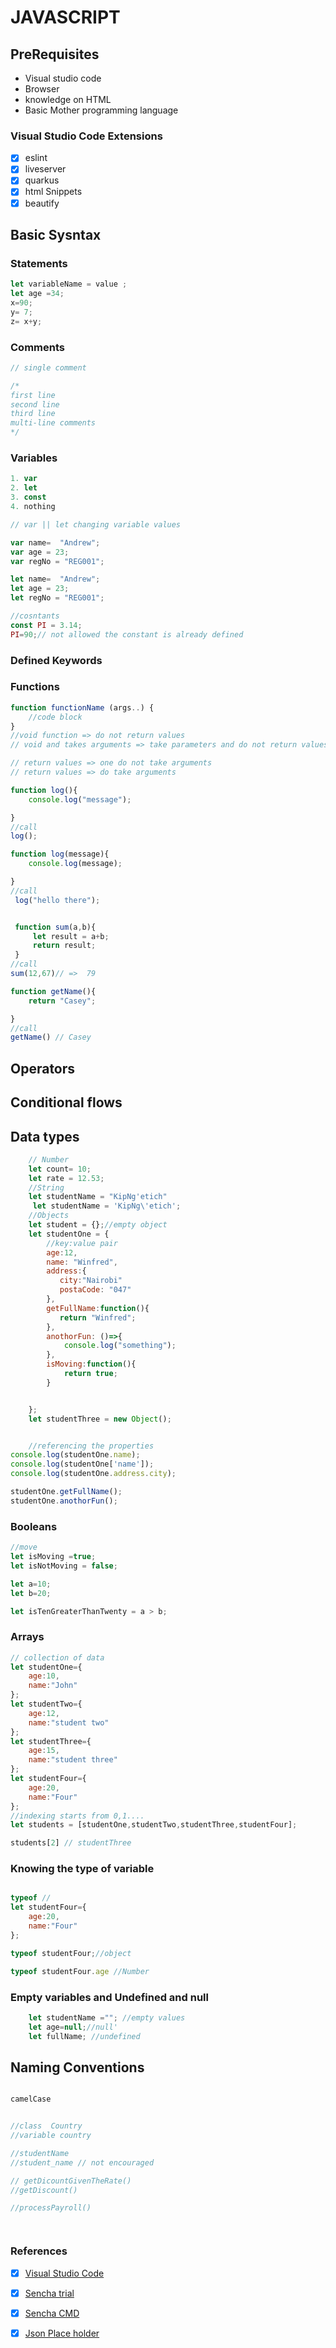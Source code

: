# JAVASCRIPT
## PreRequisites 
 - Visual studio code
 - Browser
 - knowledge on HTML
 - Basic Mother programming language
  
### Visual Studio Code Extensions
- [x] eslint
- [x] liveserver
- [x] quarkus
- [x] html Snippets
- [x] beautify

## Basic Sysntax
### Statements
```javascript
let variableName = value ;
let age =34; 
x=90;
y= 7;
z= x+y;
```
### Comments
```javascript
// single comment

/*
first line
second line
third line
multi-line comments
*/


```


### Variables
```javascript
1. var
2. let
3. const
4. nothing

// var || let changing variable values

var name=  "Andrew";
var age = 23;
var regNo = "REG001";

let name=  "Andrew";
let age = 23;
let regNo = "REG001";

//cosntants
const PI = 3.14;
PI=90;// not allowed the constant is already defined


```

### Defined Keywords
### Functions
```javascript
function functionName (args..) {
    //code block
}
//void function => do not return values
// void and takes arguments => take parameters and do not return values

// return values => one do not take arguments
// return values => do take arguments

function log(){
    console.log("message");

}
//call
log();

function log(message){
    console.log(message);

}
//call
 log("hello there");


 function sum(a,b){
     let result = a+b;
     return result;
 }
//call
sum(12,67)// =>  79

function getName(){
    return "Casey";

}
//call
getName() // Casey

```




## Operators

## Conditional flows

## Data types
```javascript
    // Number
    let count= 10;
    let rate = 12.53;
    //String
    let studentName = "KipNg'etich"
     let studentName = 'KipNg\'etich';
    //Objects
    let student = {};//empty object
    let studentOne = {
        //key:value pair
        age:12,
        name: "Winfred",
        address:{
           city:"Nairobi"
           postaCode: "047" 
        },
        getFullName:function(){
           return "Winfred"; 
        },
        anothorFun: ()=>{
            console.log("something");
        },
        isMoving:function(){
            return true;
        }


    };
    let studentThree = new Object();


    //referencing the properties
console.log(studentOne.name);
console.log(studentOne['name']);
console.log(studentOne.address.city);

studentOne.getFullName();
studentOne.anothorFun();


```

### Booleans
```javascript
//move
let isMoving =true;
let isNotMoving = false;

let a=10;
let b=20;

let isTenGreaterThanTwenty = a > b;

```

### Arrays
```javascript
// collection of data 
let studentOne={
    age:10,
    name:"John"
};
let studentTwo={
    age:12,
    name:"student two"
};
let studentThree={
    age:15,
    name:"student three"
};
let studentFour={
    age:20,
    name:"Four"
};
//indexing starts from 0,1....
let students = [studentOne,studentTwo,studentThree,studentFour];

students[2] // studentThree


```
### Knowing the type of variable

```javascript

typeof //
let studentFour={
    age:20,
    name:"Four"
};

typeof studentFour;//object

typeof studentFour.age //Number

```

### Empty variables and Undefined and null

```javascript
    let studentName =""; //empty values
    let age=null;//null'
    let fullName; //undefined

```

## Naming Conventions
```javascript

camelCase


//class  Country
//variable country

//studentName 
//student_name // not encouraged

// getDicountGivenTheRate()
//getDiscount()

//processPayroll()




```


### References
- [x] [Visual Studio Code](https://code.visualstudio.com/download)
- [x] [Sencha trial](https://www.sencha.com/products/extjs/evaluate/)
- [x] [Sencha CMD ](https://www.sencha.com/products/extjs/cmd-download/)
- [x] [Json Place holder](https://jsonplaceholder.typicode.com/)




